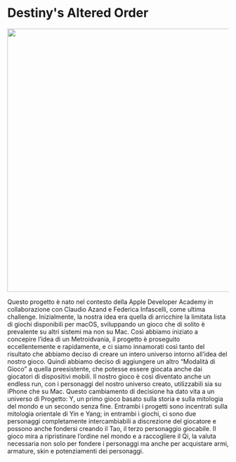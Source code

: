# Destiny's Altered Order

<p align="center">
  <img src="https://raw.githubusercontent.com/Mischio95/EloHell/main/Assets/dao.002.png" alt="Immagine dao" width="1920" height="600" />
</p>

Questo progetto è nato nel contesto della Apple Developer Academy in collaborazione con Claudio Azand e Federica Infascelli, come ultima challenge. Inizialmente, la nostra idea era quella di arricchire la limitata lista di giochi disponibili per macOS, sviluppando un gioco che di solito è prevalente su altri sistemi ma non su Mac. Così abbiamo iniziato a concepire l’idea di un Metroidvania, il progetto è proseguito eccellentemente e rapidamente, e ci siamo innamorati così tanto del risultato che abbiamo deciso di creare un intero universo intorno all’idea del nostro gioco. Quindi abbiamo deciso di aggiungere un altro “Modalità di Gioco” a quella preesistente, che potesse essere giocata anche dai giocatori di dispositivi mobili. Il nostro gioco è così diventato anche un endless run, con i personaggi del nostro universo creato, utilizzabili sia su iPhone che su Mac. Questo cambiamento di decisione ha dato vita a un universo di Progetto: Y, un primo gioco basato sulla storia e sulla mitologia del mondo e un secondo senza fine. Entrambi i progetti sono incentrati sulla mitologia orientale di Yin e Yang; in entrambi i giochi, ci sono due personaggi completamente intercambiabili a discrezione del giocatore e possono anche fondersi creando il Tao, il terzo personaggio giocabile. Il gioco mira a ripristinare l’ordine nel mondo e a raccogliere il Qi, la valuta necessaria non solo per fondere i personaggi ma anche per acquistare armi, armature, skin e potenziamenti dei personaggi.


